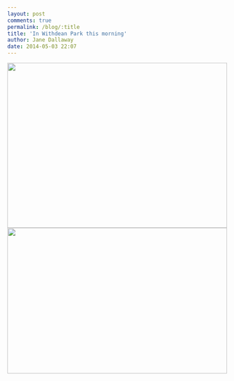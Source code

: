 ```yaml
---
layout: post
comments: true
permalink: /blog/:title
title: 'In Withdean Park this morning'
author: Jane Dallaway
date: 2014-05-03 22:07
---
```


<div><a href="http://static.skitters.dallaway.com/Ztp_IMG_20140503_143709.JPG"><img src="http://static.skitters.dallaway.com/Ztp_thumb_IMG_20140503_143709.JPG" width="500" height="375"/></a></div><div><a href="http://static.skitters.dallaway.com/tp_DSC_1267-1.JPG"><img src="http://static.skitters.dallaway.com/tp_thumb_DSC_1267-1.JPG" width="500" height="331"/></a></div>


   
      
